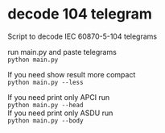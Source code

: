 # decode 104 telegram
Script to decode IEC 60870-5-104 telegrams


run main.py and paste telegrams  
```python main.py```  

If you need show result more compact  
```python main.py --less```

If you need print only APCI run  
```python main.py --head```  
If you need print only ASDU run  
```python main.py --body```  
